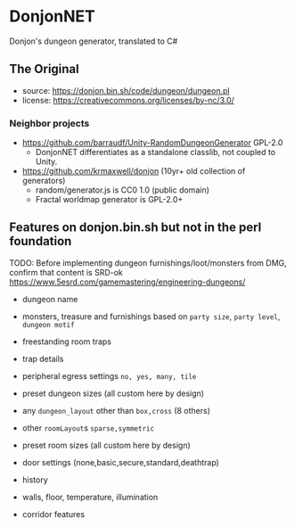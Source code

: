 # DonjonNET

Donjon's dungeon generator, translated to C#

## The Original

- source: <https://donjon.bin.sh/code/dungeon/dungeon.pl>
- license: <https://creativecommons.org/licenses/by-nc/3.0/>

### Neighbor projects

- <https://github.com/barraudf/Unity-RandomDungeonGenerator> GPL-2.0
  - DonjonNET differentiates as a standalone classlib, not coupled to Unity.
- <https://github.com/krmaxwell/donjon> (10yr+ old collection of generators)
  - random/generator.js is CC0 1.0 (public domain)
  - Fractal worldmap generator is GPL-2.0+

## Features on donjon.bin.sh but not in the perl foundation

TODO: Before implementing dungeon furnishings/loot/monsters from DMG, confirm that content is SRD-ok
<https://www.5esrd.com/gamemastering/engineering-dungeons/>

- dungeon name
- monsters, treasure and furnishings based on `party size`, `party level`, `dungeon motif`
- freestanding room traps
- trap details

- peripheral egress settings `no, yes, many, tile`
- preset dungeon sizes (all custom here by design)
- any `dungeon_layout` other than `box,cross` (8 others)
- other `roomLayout`s `sparse,symmetric`
- preset room sizes (all custom here by design)
- door settings (none,basic,secure,standard,deathtrap)
- history
- walls, floor, temperature, illumination
- corridor features
